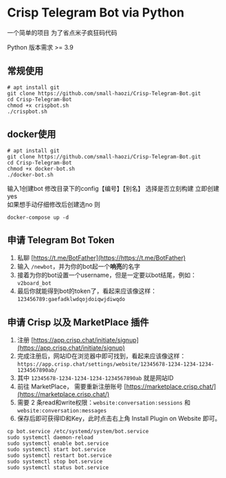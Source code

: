 # Crisp Telegram Bot via Python

一个简单的项目 为了省点米子疯狂码代码

Python 版本需求 >= 3.9

## 常规使用
```
# apt install git 
git clone https://github.com/small-haozi/Crisp-Telegram-Bot.git
cd Crisp-Telegram-Bot
chmod +x crispbot.sh
./crispbot.sh
```

## docker使用
```
# apt install git 
git clone https://github.com/small-haozi/Crisp-Telegram-Bot.git
cd Crisp-Telegram-Bot
chmod +x docker-bot.sh
./docker-bot.sh
```
输入1创建bot
修改目录下的config【编号】【别名】
选择是否立刻构建  立即创建yes   
如果想手动仔细修改后创建选no 则
```
docker-compose up -d
```

## 申请 Telegram Bot Token

1. 私聊 [https://t.me/BotFather](https://https://t.me/BotFather)
2. 输入 `/newbot`，并为你的bot起一个**响亮**的名字
3. 接着为你的bot设置一个username，但是一定要以bot结尾，例如：`v2board_bot`
4. 最后你就能得到bot的token了，看起来应该像这样：`123456789:gaefadklwdqojdoiqwjdiwqdo`

## 申请 Crisp 以及 MarketPlace 插件

1. 注册 [https://app.crisp.chat/initiate/signup](https://app.crisp.chat/initiate/signup)
2. 完成注册后，网站ID在浏览器中即可找到，看起来应该像这样：`https://app.crisp.chat/settings/website/12345678-1234-1234-1234-1234567890ab/`
3. 其中 `12345678-1234-1234-1234-1234567890ab` 就是网站ID
4. 前往 MarketPlace， 需要重新注册账号 [https://marketplace.crisp.chat/](https://marketplace.crisp.chat/)
7. 需要 2 条read和write权限：`website:conversation:sessions` 和 `website:conversation:messages`
8. 保存后即可获得ID和Key，此时点击右上角 Install Plugin on Website 即可。


```
cp bot.service /etc/systemd/system/bot.service
sudo systemctl daemon-reload
sudo systemctl enable bot.service
sudo systemctl start bot.service
sudo systemctl restart bot.service
sudo systemctl stop bot.service
sudo systemctl status bot.service
```

